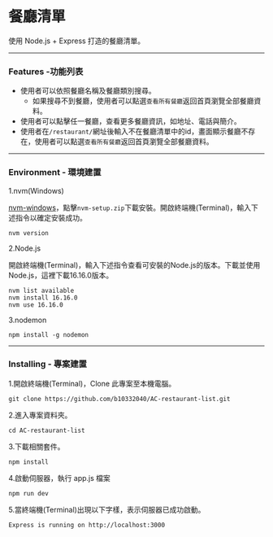 # 餐廳清單
使用 Node.js + Express 打造的餐廳清單。

---
### Features -功能列表
- 使用者可以依照餐廳名稱及餐廳類別搜尋。
  - 如果搜尋不到餐廳，使用者可以點選`查看所有餐廳`返回首頁瀏覽全部餐廳資料。
- 使用者可以點擊任一餐廳，查看更多餐廳資訊，如地址、電話與簡介。
- 使用者在`/restaurant/`網址後輸入不在餐廳清單中的id，畫面顯示餐廳不存在，使用者可以點選`查看所有餐廳`返回首頁瀏覽全部餐廳資料。

---
### Environment - 環境建置
1.nvm(Windows)

[nvm-windows](https://github.com/coreybutler/nvm-windows/releases)，點擊`nvm-setup.zip`下載安裝。開啟終端機(Terminal)，輸入下述指令以確定安裝成功。
```
nvm version
```

2.Node.js

開啟終端機(Terminal)，輸入下述指令查看可安裝的Node.js的版本。下載並使用Node.js，這裡下載16.16.0版本。
```
nvm list available
nvm install 16.16.0
nvm use 16.16.0
```

3.nodemon
```
npm install -g nodemon
```


---
### Installing - 專案建置
1.開啟終端機(Terminal)，Clone 此專案至本機電腦。
```
git clone https://github.com/b10332040/AC-restaurant-list.git
```

2.進入專案資料夾。
```
cd AC-restaurant-list
```

3.下載相關套件。
```
npm install
```

4.啟動伺服器，執行 app.js 檔案
```
npm run dev
```

5.當終端機(Terminal)出現以下字樣，表示伺服器已成功啟動。
```
Express is running on http://localhost:3000
```